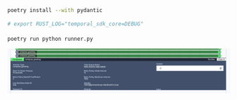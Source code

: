 
```bash
poetry install --with pydantic
```

```bash
# export RUST_LOG="temporal_sdk_core=DEBUG"

poetry run python runner.py
```


![Screenshot 2025-02-17 at 12.46.00.png](Screenshot%202025-02-17%20at%2012.46.00.png)